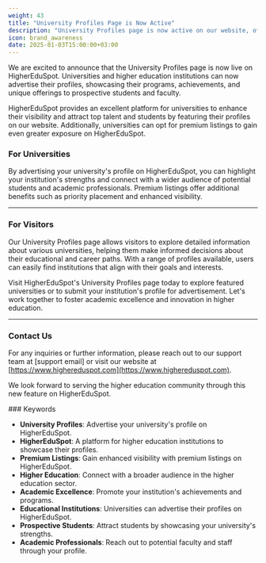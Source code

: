```yaml
---
weight: 43
title: "University Profiles Page is Now Active"
description: "University Profiles page is now active on our website, offering detailed insights into top universities and their academic programs."
icon: brand_awareness
date: 2025-01-03T15:00:00+03:00
---
```


We are excited to announce that the University Profiles page is now live on HigherEduSpot. Universities and higher education institutions can now advertise their profiles, showcasing their programs, achievements, and unique offerings to prospective students and faculty.

HigherEduSpot provides an excellent platform for universities to enhance their visibility and attract top talent and students by featuring their profiles on our website. Additionally, universities can opt for premium listings to gain even greater exposure on HigherEduSpot.

### For Universities
By advertising your university's profile on HigherEduSpot, you can highlight your institution's strengths and connect with a wider audience of potential students and academic professionals. Premium listings offer additional benefits such as priority placement and enhanced visibility.

---

### For Visitors
Our University Profiles page allows visitors to explore detailed information about various universities, helping them make informed decisions about their educational and career paths. With a range of profiles available, users can easily find institutions that align with their goals and interests.

Visit HigherEduSpot's University Profiles page today to explore featured universities or to submit your institution's profile for advertisement. Let's work together to foster academic excellence and innovation in higher education.

---

### Contact Us
For any inquiries or further information, please reach out to our support team at [support email] or visit our website at [https://www.highereduspot.com](https://www.highereduspot.com).

We look forward to serving the higher education community through this new feature on HigherEduSpot.

### Keywords
- **University Profiles**: Advertise your university's profile on HigherEduSpot.
- **HigherEduSpot**: A platform for higher education institutions to showcase their profiles.
- **Premium Listings**: Gain enhanced visibility with premium listings on HigherEduSpot.
- **Higher Education**: Connect with a broader audience in the higher education sector.
- **Academic Excellence**: Promote your institution's achievements and programs.
- **Educational Institutions**: Universities can advertise their profiles on HigherEduSpot.
- **Prospective Students**: Attract students by showcasing your university's strengths.
- **Academic Professionals**: Reach out to potential faculty and staff through your profile.